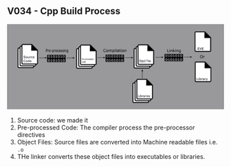



## V034 - Cpp Build Process
![Alt text](image.png)

1. Source code: we made it
2. Pre-processed Code: The compiler process the pre-processor directives
3. Object Files: Source files are converted into Machine readable files i.e. `.o`
4. THe linker converts these object files into executables or libraries.


